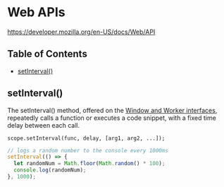 # Web APIs

<https://developer.mozilla.org/en-US/docs/Web/API>

## Table of Contents

<!-- toc -->

- [setInterval()](#setinterval)

<!-- tocstop -->

## setInterval()

The setInterval() method, offered on the [Window and Worker interfaces](https://developer.mozilla.org/en-US/docs/Web/API/WindowOrWorkerGlobalScope), repeatedly calls a function or executes a code snippet, with a fixed time delay between each call.

`scope.setInterval(func, delay, [arg1, arg2, ...]);`

```javascript
// logs a random number to the console every 1000ms
setInterval(() => {
  let randomNum = Math.floor(Math.random() * 100);
  console.log(randomNum);
}, 1000);

```
